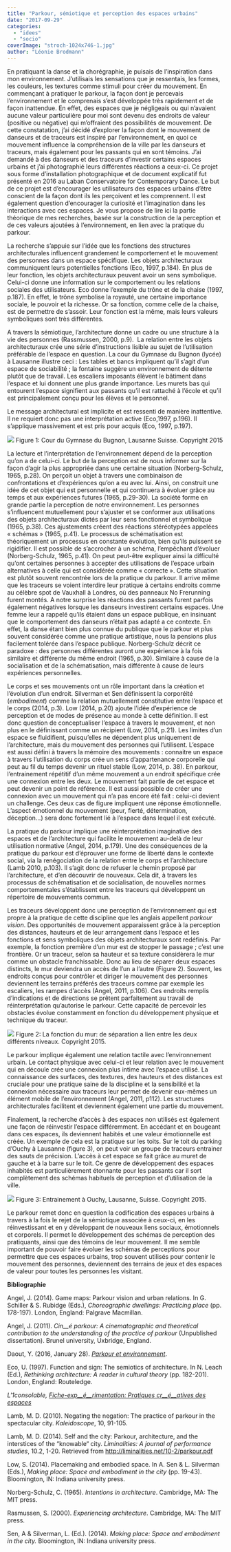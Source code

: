 ```yaml
---
title: "Parkour, sémiotique et perception des espaces urbains"
date: "2017-09-29"
categories: 
  - "idees"
  - "socio"
coverImage: "stroch-1024x746-1.jpg"
author: "Léonie Brodmann"
---
```


En pratiquant la danse et la chorégraphie, je puisais de l’inspiration dans mon environnement. J’utilisais les sensations que je ressentais, les formes, les couleurs, les textures comme stimuli pour créer du mouvement. En commençant à pratiquer le parkour, la façon dont je percevais l’environnement et le comprenais s’est développée très rapidement et de façon inattendue. En effet, des espaces que je négligeais ou qui n’avaient aucune valeur particulière pour moi sont devenu des endroits de valeur (positive ou négative) qui m’offraient des possibilités de mouvement. De cette constatation, j’ai décidé d’explorer la façon dont le mouvement de danseurs et de traceurs est inspiré par l’environnement, en quoi ce mouvement influence la compréhension de la ville par les danseurs et traceurs, mais également pour les passants qui en sont témoins. J’ai demandé à des danseurs et des traceurs d’investir certains espaces urbains et j’ai photographié leurs différentes réactions a ceux-ci. Ce projet sous forme d’installation photographique et de document explicatif fut présenté en 2016 au Laban Conservatoire for Contemporary Dance. Le but de ce projet est d’encourager les utilisateurs des espaces urbains d’être conscient de la façon dont ils les perçoivent et les comprennent. Il est également question d’encourager la curiosité et l’imagination dans les interactions avec ces espaces. Je vous propose de lire ici la partie théorique de mes recherches, basée sur la construction de la perception et de ces valeurs ajoutées à l’environnement, en lien avec la pratique du parkour.

La recherche s’appuie sur l’idée que les fonctions des structures architecturales influencent grandement le comportement et le mouvement des personnes dans un espace spécifique. Les objets architecturaux communiquent leurs potentielles fonctions (Eco, 1997, p.184). En plus de leur fonction, les objets architecturaux peuvent avoir un sens symbolique. Celui-ci donne une information sur le comportement ou les relations sociales des utilisateurs. Eco donne l’exemple du trône et de la chaise (1997, p.187). En effet, le trône symbolise la royauté, une certaine importance sociale, le pouvoir et la richesse. Or sa fonction, comme celle de la chaise, est de permettre de s’assoir. Leur fonction est la même, mais leurs valeurs symboliques sont très différentes.

A travers la sémiotique, l’architecture donne un cadre ou une structure à la vie des personnes (Rassmussen, 2000, p.9).  La relation entre les objets architecturaux crée une série d’instructions lisible au sujet de l’utilisation préférable de l’espace en question. La cour du Gymnase du Bugnon (lycée) à Lausanne illustre ceci : Les tables et bancs impliquent qu’il s’agit d’un espace de sociabilité ; la fontaine suggère un environnement de détente plutôt que de travail. Les escaliers imposants élèvent le bâtiment dans l’espace et lui donnent une plus grande importance. Les murets bas qui entourent l’espace signifient aux passants qu’il est rattaché à l’école et qu’il est principalement conçu pour les élèves et le personnel.

Le message architectural est implicite et est ressenti de manière inattentive. Il ne requiert donc pas une interprétation active (Eco,1997, p.196). Il s’applique massivement et est pris pour acquis (Eco, 1997, p.197).

![](images/gymnase-1024x768.jpg) Figure 1: Cour du Gymnase du Bugnon, Lausanne Suisse. Copyright 2015

La lecture et l’interprétation de l’environnement dépend de la perception qu’on a de celui-ci. Le but de la perception est de nous informer sur la façon d’agir la plus appropriée dans une certaine situation (Norberg-Schulz, 1965, p.28). On perçoit un objet à travers une combinaison de confrontations et d’expériences qu’on a eu avec lui. Ainsi, on construit une idée de cet objet qui est personnelle et qui continuera à évoluer grâce au temps et aux expériences futures (1965, p.29-30). La société forme en grande partie la perception de notre environnement. Les personnes s’influencent mutuellement pour s’ajuster et se conformer aux utilisations des objets architecturaux dictés par leur sens fonctionnel et symbolique (1965, p.38). Ces ajustements créent des réactions stéréotypées appelées « schémas » (1965, p.41). Le processus de schématisation est théoriquement un processus en constante évolution, bien qu’ils puissent se rigidifier. Il est possible de s’accrocher à un schéma, l’empêchant d’évoluer (Norberg-Schulz, 1965, p.41). On peut peut-être expliquer ainsi la difficulté qu’ont certaines personnes à accepter des utilisations de l’espace urbain alternatives à celle qui est considérée comme « correcte ». Cette situation est plutôt souvent rencontrée lors de la pratique du parkour. Il arrive même que les traceurs se voient interdire leur pratique à certains endroits comme au célèbre spot de Vauxhall à Londres, où des panneaux No Frerunning furent montés. A notre surprise les réactions des passants furent parfois également négatives lorsque les danseurs investirent certains espaces. Une femme leur a rappelé qu’ils étaient dans un espace publique, en insinuant que le comportement des danseurs n’était pas adapté a ce contexte. En effet, la danse étant bien plus connue du publique que le parkour et plus souvent considérée comme une pratique artistique, nous la pensions plus facilement tolérée dans l’espace publique. Norberg-Schulz décrit ce paradoxe : des personnes différentes auront une expérience à la fois similaire et différente du même endroit (1965, p.30). Similaire à cause de la socialisation et de la schématisation, mais différente à cause de leurs expériences personnelles.

Le corps et ses mouvements ont un rôle important dans la création et l’évolution d’un endroit. Silverman et Sen définissent la corporéité (_embodiment_) comme la relation mutuellement constitutive entre l’espace et le corps (2014, p.3). Low (2014, p.20) ajoute l’idée d’expérience de perception et de modes de présence au monde à cette définition. Il est donc question de conceptualiser l’espace à travers le mouvement, et non plus en le définissant comme un récipient (Low, 2014, p.21). Les limites d’un espace se fluidifient, puisqu’elles ne dépendent plus uniquement de l’architecture, mais du mouvement des personnes qui l’utilisent. L’espace est aussi défini à travers la mémoire des mouvements : connaitre un espace à travers l’utilisation du corps crée un sens d’appartenance corporelle qui peut au fil du temps devenir un rituel stable (Low, 2014, p. 38). En parkour, l’entrainement répétitif d’un même mouvement a un endroit spécifique crée une connexion entre les deux. Le mouvement fait partie de cet espace et peut devenir un point de référence. Il est aussi possible de créer une connexion avec un mouvement qui n’a pas encore été fait : celui-ci devient un challenge. Ces deux cas de figure impliquent une réponse émotionnelle. L’aspect émotionnel du mouvement (peur, fierté, détermination, déception…) sera donc fortement lié à l’espace dans lequel il est exécuté.

La pratique du parkour implique une réinterprétation imaginative des espaces et de l’architecture qui facilite le mouvement au-delà de leur utilisation normative (Angel, 2014, p.179). Une des conséquences de la pratique du parkour est d’éprouver une forme de liberté dans le contexte social, via la renégociation de la relation entre le corps et l’architecture (Lamb 2010, p.103). Il s’agit donc de refuser le chemin proposé par l’architecture, et d’en découvrir de nouveaux. Cela dit, à travers les processus de schématisation et de socialisation, de nouvelles normes comportementales s’établissent entre les traceurs qui développent un répertoire de mouvements commun.

Les traceurs développent donc une perception de l’environnement qui est propre à la pratique de cette discipline que les anglais appellent _parkour vision_. Des opportunités de mouvement apparaissent grâce à la perception des distances, hauteurs et de leur arrangement dans l’espace et les fonctions et sens symboliques des objets architecturaux sont redéfinis. Par exemple, la fonction première d’un mur est de stopper le passage ; c’est une frontière. Or un traceur, selon sa hauteur et sa texture considèrera le mur comme un obstacle franchissable. Donc au lieu de séparer deux espaces distincts, le mur deviendra un accès de l’un a l’autre (Figure 2). Souvent, les endroits conçus pour contrôler et diriger le mouvement des personnes deviennent les terrains préférés des traceurs comme par exemple les escaliers, les rampes d’accès (Angel, 2011, p.106). Ces endroits remplis d’indications et de directions se prêtent parfaitement au travail de réinterprétation qu’autorise le parkour. Cette capacité de percevoir les obstacles évolue constamment en fonction du développement physique et technique du traceur.

![](images/stroch-1024x746.jpg) Figure 2: La fonction du mur: de séparation a lien entre les deux différents niveaux. Copyright 2015.

Le parkour implique également une relation tactile avec l’environnement urbain. Le contact physique avec celui-ci et leur relation avec le mouvement qui en découle crée une connexion plus intime avec l’espace utilisé. La connaissance des surfaces, des textures, des hauteurs et des distances est cruciale pour une pratique saine de la discipline et la sensibilité et la connexion nécessaire aux traceurs leur permet de devenir eux-mêmes un élément mobile de l’environnement (Angel, 2011, p112). Les structures architecturales facilitent et deviennent également une partie du mouvement.

Finalement, la recherche d’accès à des espaces non utilisés est également une façon de réinvestir l’espace différemment. En accédant et en bougeant dans ces espaces, ils deviennent habités et une valeur émotionnelle est créée. Un exemple de cela est la pratique sur les toits. Sur le toit du parking d’Ouchy à Lausanne (figure 3), on peut voir un groupe de traceurs entrainer des sauts de précision. L’accès à cet espace se fait grâce au muret de gauche et à la barre sur le toit. Ce genre de développement des espaces inhabités est particulièrement étonnante pour les passants car il sort complètement des schémas habituels de perception et d’utilisation de la ville.

![](images/ouchy-1024x679.jpg) Figure 3: Entrainement à Ouchy, Lausanne, Suisse. Copyright 2015.

Le parkour remet donc en question la codification des espaces urbains à travers à la fois le rejet de la sémiotique associée à ceux-ci, en les réinvestissant et en y développant de nouveaux liens sociaux, émotionnels et corporels. Il permet le développement des schémas de perception des pratiquants, ainsi que des témoins de leur mouvement. Il me semble important de pouvoir faire évoluer les schémas de perceptions pour permettre que ces espaces urbains, trop souvent utilisés pour contenir le mouvement des personnes, deviennent des terrains de jeux et des espaces de valeur pour toutes les personnes les visitant.



**Bibliographie**

Angel, J. (2014). Game maps: Parkour vision and urban relations. In G. Schiller & S. Rubidge (Eds.), _Choreographic dwellings: Practicing place_ (pp. 178-197). London, England: Palgrave Macmillan.

Angel, J. (2011). _Cin__é_ _parkour: A cinematographic and theoretical contribution to the understanding of the practice of parkour_ (Unpublished dissertation). Brunel university, Uxbridge, England.

Daout, Y. (2016, January 28). [_Parkour et environnement_](https://www.parkourlausanne.ch/2016/01/28/pkenvironnement/).

Eco, U. (1997). Function and sign: The semiotics of architecture. In N. Leach (Ed.), _Rethinking architecture: A reader in cultural theory_ (pp. 182-201). London, England: Routeledge.

_L'1consolable,_ [_Fiche-exp__é__rimentation: Pratiques cr__é__atives des espaces_](archive/parkour-literally/fiche-experimentation-pratiques-creatives-des-espaces)

Lamb, M. D. (2010). Negating the negation: The practice of parkour in the spectacular city. _Kaleidoscope_, 10, 91-105.

Lamb, M. D. (2014). Self and the city: Parkour, architecture, and the interstices of the “knowable“ city. _Liminalities: A journal of performance studies_, 10.2, 1-20. Retrieved from http://liminalities.net/10-2/parkour.pdf

Low, S. (2014). Placemaking and embodied space. In A. Sen & L. Silverman (Eds.), _Making place: Space and embodiment in the city_ (pp. 19-43). Bloomington, IN: Indiana university press.

Norberg-Schulz, C. (1965). _Intentions in architecture_. Cambridge, MA: The MIT press.

Rasmussen, S. (2000). _Experiencing architecture_. Cambridge, MA: The MIT press.

Sen, A & Silverman, L. (Ed.). (2014). _Making place: Space and embodiment in the city._ Bloomington, IN: Indiana university press.
